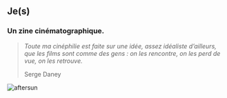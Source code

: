 
## Je(s)

### Un zine cinématographique.

> *Toute ma cinéphilie est faite sur une idée, assez idéaliste d’ailleurs, que les films sont comme des gens : on les rencontre, on les perd de vue, on les retrouve.* 
> 
> Serge Daney


![aftersun](/post/aftersun.jpg)

